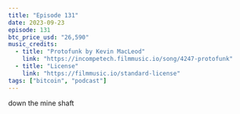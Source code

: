 ```yaml
---
title: "Episode 131"
date: 2023-09-23
episode: 131
btc_price_usd: "26,590"
music_credits:
  - title: "Protofunk by Kevin MacLeod"
    link: "https://incompetech.filmmusic.io/song/4247-protofunk"
  - title: "License"
    link: "https://filmmusic.io/standard-license"
tags: ["bitcoin", "podcast"]
---
```


down the mine shaft